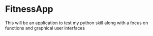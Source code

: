 # FitnessApp

This will be an application to test my python skill along with a focus on functions and graphical user interfaces 

